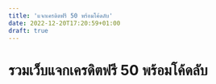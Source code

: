 ```yaml
---
title: 'แจกเครดิตฟรี 50 พร้อมโค้ดลับ'
date: 2022-12-20T17:20:59+01:00
draft: true
---
```


# รวมเว็บแจกเครดิตฟรี 50 พร้อมโค้ดลับ
